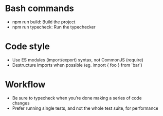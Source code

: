 # Bash commands

- npm run build: Build the project
- npm run typecheck: Run the typechecker

# Code style

- Use ES modules (import/export) syntax, not CommonJS (require)
- Destructure imports when possible (eg. import { foo } from 'bar')

# Workflow

- Be sure to typecheck when you’re done making a series of code changes
- Prefer running single tests, and not the whole test suite, for performance
